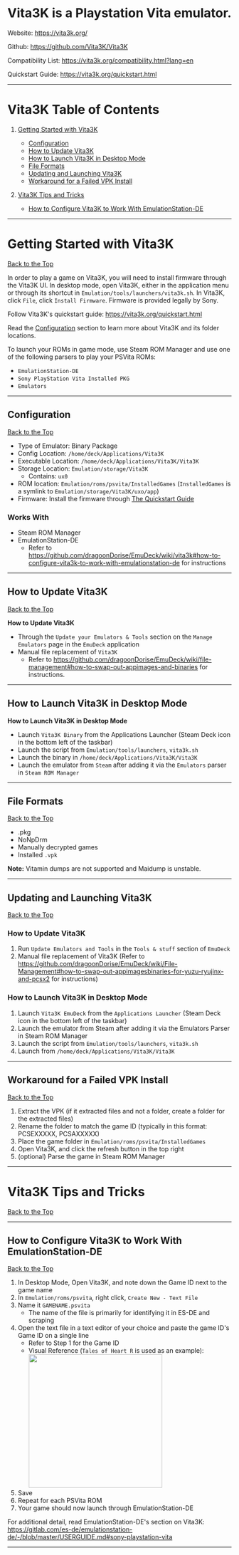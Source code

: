 # Vita3K is a Playstation Vita emulator.

Website: https://vita3k.org/

Github: https://github.com/Vita3K/Vita3K

Compatibility List: https://vita3k.org/compatibility.html?lang=en

Quickstart Guide: https://vita3k.org/quickstart.html

***

# Vita3K Table of Contents

1. [Getting Started with Vita3K](https://github.com/dragoonDorise/EmuDeck/wiki/vita3k#getting-started-with-vita3k)
      - [Configuration](https://github.com/dragoonDorise/EmuDeck/wiki/vita3k#configuration)
      - [How to Update Vita3K](https://github.com/dragoonDorise/EmuDeck/wiki/vita3k#how-to-update-vita3k)
      - [How to Launch Vita3K in Desktop Mode](https://github.com/dragoonDorise/EmuDeck/wiki/vita3k#how-to-launch-vita3k-in-deskop-mode)
      - [File Formats](https://github.com/dragoonDorise/EmuDeck/wiki/vita3k#file-formats)
      - [Updating and Launching Vita3K](https://github.com/dragoonDorise/EmuDeck/wiki/vita3k#updating-and-launching-vita3k)
      - [Workaround for a Failed VPK Install](https://github.com/dragoonDorise/EmuDeck/wiki/vita3k#workaround-for-a-failed-vpk-install)

2. [Vita3K Tips and Tricks](https://github.com/dragoonDorise/EmuDeck/wiki/vita3k#vita3k-tips-and-tricks)
      - [How to Configure Vita3K to Work With EmulationStation-DE](https://github.com/dragoonDorise/EmuDeck/wiki/vita3k#how-to-configure-vita3k-to-work-with-emulationstation-de)

***

# Getting Started with Vita3K
[Back to the Top](https://github.com/dragoonDorise/EmuDeck/wiki/vita3k#vita3k-table-of-contents)

In order to play a game on Vita3K, you will need to install firmware through the Vita3K UI. In desktop mode, open Vita3K, either in the application menu or through its shortcut in `Emulation/tools/launchers/vita3k.sh`. In Vita3K, click  `File`, click `Install Firmware`. Firmware is provided legally by Sony. 

Follow Vita3K's quickstart guide: https://vita3k.org/quickstart.html

Read the [Configuration](#configuration) section to learn more about Vita3K and its folder locations. 

To launch your ROMs in game mode, use Steam ROM Manager and use one of the following parsers to play your PSVita ROMs:

* `EmulationStation-DE`
* `Sony PlayStation Vita Installed PKG` 
* `Emulators`

***

## Configuration
[Back to the Top](https://github.com/dragoonDorise/EmuDeck/wiki/vita3k#vita3k-table-of-contents)

* Type of Emulator: Binary Package
* Config Location: `/home/deck/Applications/Vita3K`
* Executable Location: `/home/deck/Applications/Vita3K/Vita3K`
* Storage Location: `Emulation/storage/Vita3K`
  * Contains: `ux0`
* ROM location: `Emulation/roms/psvita/InstalledGames` (`InstalledGames` is a symlink to `Emulation/storage/Vita3K/uxo/app`)
* Firmware: Install the firmware through [The Quickstart Guide](https://vita3k.org/quickstart.html)

### Works With
* Steam ROM Manager
* EmulationStation-DE
  * Refer to https://github.com/dragoonDorise/EmuDeck/wiki/vita3k#how-to-configure-vita3k-to-work-with-emulationstation-de for instructions

***

## How to Update Vita3K
[Back to the Top](https://github.com/dragoonDorise/EmuDeck/wiki/vita3k#vita3k-table-of-contents)

**How to Update Vita3K**

* Through the `Update your Emulators & Tools` section on the `Manage Emulators` page in the `EmuDeck` application
* Manual file replacement of `Vita3K` 
  * Refer to https://github.com/dragoonDorise/EmuDeck/wiki/file-management#how-to-swap-out-appimages-and-binaries for instructions.

***

## How to Launch Vita3K in Desktop Mode

**How to Launch Vita3K in Desktop Mode**

* Launch `Vita3K Binary` from the Applications Launcher (Steam Deck icon in the bottom left of the taskbar)
* Launch the script from `Emulation/tools/launchers`, `vita3k.sh`
* Launch the binary in `/home/deck/Applications/Vita3K/Vita3K`
* Launch the emulator from `Steam` after adding it via the `Emulators` parser in `Steam ROM Manager`


***

## File Formats
[Back to the Top](https://github.com/dragoonDorise/EmuDeck/wiki/vita3k#vita3k-table-of-contents)

* .pkg
* NoNpDrm
* Manually decrypted games
* Installed `.vpk`

**Note:** Vitamin dumps are not supported and Maidump is unstable.

***

## Updating and Launching Vita3K
[Back to the Top](https://github.com/dragoonDorise/EmuDeck/wiki/vita3k#vita3k-table-of-contents)

### How to Update Vita3K

1. Run `Update Emulators and Tools` in the `Tools & stuff` section of `EmuDeck`
2. Manual file replacement of Vita3K  (Refer to https://github.com/dragoonDorise/EmuDeck/wiki/File-Management#how-to-swap-out-appimagesbinaries-for-yuzu-ryujinx-and-pcsx2 for instructions)

### How to Launch Vita3K in Desktop Mode

1. Launch `Vita3K EmuDeck` from the `Applications Launcher` (Steam Deck icon in the bottom left of the taskbar)
2. Launch the emulator from Steam after adding it via the Emulators Parser in Steam ROM Manager
3. Launch the script from `Emulation/tools/launchers`, `vita3k.sh`
4. Launch from `/home/deck/Applications/Vita3K/Vita3K`

***

## Workaround for a Failed VPK Install
[Back to the Top](https://github.com/dragoonDorise/EmuDeck/wiki/vita3k#vita3k-table-of-contents)

1. Extract the VPK (if it extracted files and not a folder, create a folder for the extracted files)
2. Rename the folder to match the game ID (typically in this format: PCSEXXXXX, PCSAXXXXX)
3. Place the game folder in `Emulation/roms/psvita/InstalledGames`
4. Open Vita3K, and click the refresh button in the top right
5. (optional) Parse the game in Steam ROM Manager

***

# Vita3K Tips and Tricks
[Back to the Top](https://github.com/dragoonDorise/EmuDeck/wiki/vita3k#vita3k-table-of-contents)

***

## How to Configure Vita3K to Work With EmulationStation-DE
[Back to the Top](https://github.com/dragoonDorise/EmuDeck/wiki/vita3k#vita3k-table-of-contents)

1. In Desktop Mode, Open Vita3K, and note down the Game ID next to the game name 
2. In `Emulation/roms/psvita`, right click, `Create New - Text File`
3. Name it `GAMENAME.psvita`
   * The name of the file is primarily for identifying it in ES-DE and scraping
4. Open the text file in a text editor of your choice and paste the game ID's Game ID on a single line
   * Refer to Step 1 for the Game ID
   * Visual Reference (`Tales of Heart R` is used as an example): <img src="https://user-images.githubusercontent.com/108900299/196052342-6957f67d-d31c-4479-b4fa-7456d74c085c.png" height="300">
5. Save
6. Repeat for each PSVita ROM
7. Your game should now launch through EmulationStation-DE

For additional detail, read EmulationStation-DE's section on Vita3K: https://gitlab.com/es-de/emulationstation-de/-/blob/master/USERGUIDE.md#sony-playstation-vita

***